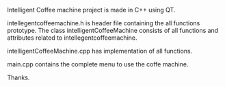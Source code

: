 Intelligent Coffee machine project is made in C++ using QT.

intellegentcoffeemachine.h is header file containing the all functions prototype. The class intelligentCoffeeMachine consists of all 
functions and attributes related to intellegentcoffeemachine.

intelligentCoffeeMachine.cpp has implementation of all functions. 

main.cpp contains the complete menu to use the coffe machine.

Thanks.
